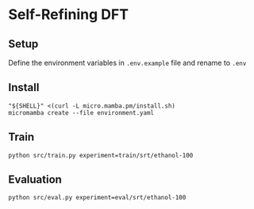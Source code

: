 # Self-Refining DFT

## Setup
Define the environment variables in `.env.example` file and rename to `.env`

## Install
```
"${SHELL}" <(curl -L micro.mamba.pm/install.sh)
micromamba create --file environment.yaml
```

## Train
```
python src/train.py experiment=train/srt/ethanol-100
```

## Evaluation
```
python src/eval.py experiment=eval/srt/ethanol-100

```